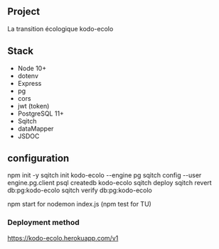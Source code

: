 ## Project

La transition écologique kodo-ecolo

## Stack

- Node 10+
- dotenv
- Express
- pg
- cors
- jwt (token)
- PostgreSQL 11+
- Sqitch
- dataMapper
- JSDOC
  
## configuration

npm init -y
sqitch init kodo-ecolo --engine pg
sqitch config --user engine.pg.client psql
createdb kodo-ecolo
sqitch deploy
sqitch revert db:pg:kodo-ecolo
sqitch verify db:pg:kodo-ecolo

npm start for nodemon index.js
(npm test for TU)


### Deployment method

https://kodo-ecolo.herokuapp.com/v1